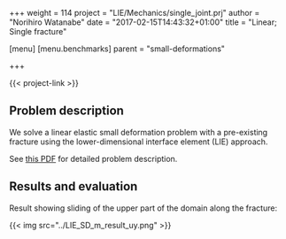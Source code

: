 +++
weight = 114
project = "LIE/Mechanics/single_joint.prj"
author = "Norihiro Watanabe"
date = "2017-02-15T14:43:32+01:00"
title = "Linear; Single fracture"

[menu]
  [menu.benchmarks]
    parent = "small-deformations"

+++

{{< project-link >}}

## Problem description

We solve a linear elastic small deformation problem with a pre-existing fracture using the lower-dimensional interface element (LIE) approach.

See [this PDF](../LIE_small_deformation.pdf) for detailed problem description.

## Results and evaluation

Result showing sliding of the upper part of the domain along the fracture:

{{< img src="../LIE_SD_m_result_uy.png" >}}
